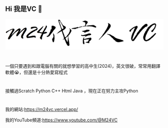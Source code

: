 ## Hi 我是VC 👋
![figurelists](./background.png)
#
一個只要遇到和跟電腦有關的就想學習的高中生(2024)，英文很破，常常用翻譯軟體😭，但還是十分熱愛寫程式
#
接觸過Scratch Python C++ Html Java ，現在正在努力主攻Python
#
我的網站:https://m24vc.vercel.app/

我的YouTube頻道:https://www.youtube.com/@M24VC
#
